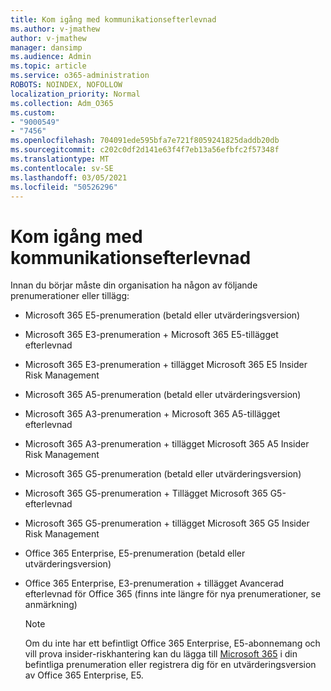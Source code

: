 ```yaml
---
title: Kom igång med kommunikationsefterlevnad
ms.author: v-jmathew
author: v-jmathew
manager: dansimp
ms.audience: Admin
ms.topic: article
ms.service: o365-administration
ROBOTS: NOINDEX, NOFOLLOW
localization_priority: Normal
ms.collection: Adm_O365
ms.custom:
- "9000549"
- "7456"
ms.openlocfilehash: 704091ede595bfa7e721f8059241825daddb20db
ms.sourcegitcommit: c202c0df2d141e63f4f7eb13a56efbfc2f57348f
ms.translationtype: MT
ms.contentlocale: sv-SE
ms.lasthandoff: 03/05/2021
ms.locfileid: "50526296"
---
```

# <a name="get-started-with-communication-compliance"></a>Kom igång med kommunikationsefterlevnad

Innan du börjar måste din organisation ha någon av följande prenumerationer eller tillägg:

* Microsoft 365 E5-prenumeration (betald eller utvärderingsversion)
* Microsoft 365 E3-prenumeration + Microsoft 365 E5-tillägget efterlevnad
* Microsoft 365 E3-prenumeration + tillägget Microsoft 365 E5 Insider Risk Management
* Microsoft 365 A5-prenumeration (betald eller utvärderingsversion)
* Microsoft 365 A3-prenumeration + Microsoft 365 A5-tillägget efterlevnad
* Microsoft 365 A3-prenumeration + tillägget Microsoft 365 A5 Insider Risk Management
* Microsoft 365 G5-prenumeration (betald eller utvärderingsversion)
* Microsoft 365 G5-prenumeration + Tillägget Microsoft 365 G5-efterlevnad
* Microsoft 365 G5-prenumeration + tillägget Microsoft 365 G5 Insider Risk Management
* Office 365 Enterprise, E5-prenumeration (betald eller utvärderingsversion)
* Office 365 Enterprise, E3-prenumeration + tillägget Avancerad efterlevnad för Office 365 (finns inte längre för nya prenumerationer, se anmärkning)

    > [!NOTE]
    > Om du inte har ett befintligt Office 365 Enterprise, E5-abonnemang och vill prova insider-riskhantering kan du lägga till [Microsoft 365](https://go.microsoft.com/fwlink/?linkid=2130508) i din befintliga prenumeration eller registrera dig för en utvärderingsversion av Office 365 Enterprise, E5.
